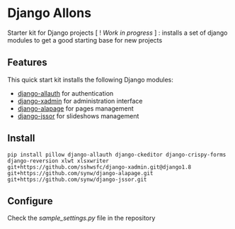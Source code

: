 Django Allons
==============

Starter kit for Django projects [ ! *Work in progress* ] : installs a set of django modules to get a good starting base for new projects

Features
--------------

This quick start kit installs the following Django modules:

- [django-allauth](https://github.com/pennersr/django-allauth) for authentication
- [django-xadmin](https://github.com/sshwsfc/django-xadmin) for administration interface
- [django-alapage](https://github.com/synw/django-alapage) for pages management
- [django-jssor](https://github.com/synw/django-jssor) for slideshows management


Install
--------------

	pip install pillow django-allauth django-ckeditor django-crispy-forms django-reversion xlwt xlsxwriter git+https://github.com/sshwsfc/django-xadmin.git@django1.8 git+https://github.com/synw/django-alapage.git git+https://github.com/synw/django-jssor.git


Configure
--------------

Check the *sample_settings.py* file in the repository